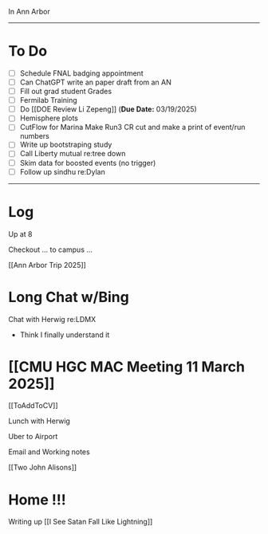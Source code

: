 In Ann Arbor

---
# To Do

- [ ] Schedule FNAL badging appointment
- [ ] Can ChatGPT write an paper draft from an AN
- [ ] Fill out grad student Grades
- [ ] Fermilab Training
- [ ]  Do  [[DOE Review Li Zepeng]] (**Due Date:** 03/19/2025)
- [ ] Hemisphere plots 
- [ ] CutFlow for Marina Make Run3 CR cut and make a print of event/run numbers
- [ ] Write up bootstraping study
- [ ]  Call Liberty mutual re:tree down
- [ ] Skim data for boosted events (no trigger)
- [ ] Follow up sindhu re:Dylan 
---

# Log

Up at 8 

Checkout ... to campus ... 

[[Ann Arbor Trip 2025]]

# Long Chat w/Bing

Chat with Herwig re:LDMX 
- Think I finally understand it

# [[CMU HGC MAC Meeting 11 March 2025]]


[[ToAddToCV]]

Lunch with Herwig

Uber to Airport 

Email and Working notes

[[Two John Alisons]]

# Home !!!

Writing up  [[I See Satan Fall Like Lightning]]